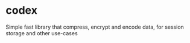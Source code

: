 # codex
Simple fast library that compress, encrypt and encode data, for session storage and other use-cases
